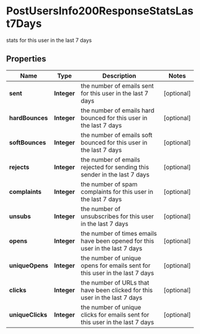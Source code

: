 

# PostUsersInfo200ResponseStatsLast7Days

stats for this user in the last 7 days

## Properties

| Name | Type | Description | Notes |
|------------ | ------------- | ------------- | -------------|
|**sent** | **Integer** | the number of emails sent for this user in the last 7 days |  [optional] |
|**hardBounces** | **Integer** | the number of emails hard bounced for this user in the last 7 days |  [optional] |
|**softBounces** | **Integer** | the number of emails soft bounced for this user in the last 7 days |  [optional] |
|**rejects** | **Integer** | the number of emails rejected for sending this sender in the last 7 days |  [optional] |
|**complaints** | **Integer** | the number of spam complaints for this user in the last 7 days |  [optional] |
|**unsubs** | **Integer** | the number of unsubscribes for this user in the last 7 days |  [optional] |
|**opens** | **Integer** | the number of times emails have been opened for this user in the last 7 days |  [optional] |
|**uniqueOpens** | **Integer** | the number of unique opens for emails sent for this user in the last 7 days |  [optional] |
|**clicks** | **Integer** | the number of URLs that have been clicked for this user in the last 7 days |  [optional] |
|**uniqueClicks** | **Integer** | the number of unique clicks for emails sent for this user in the last 7 days |  [optional] |



